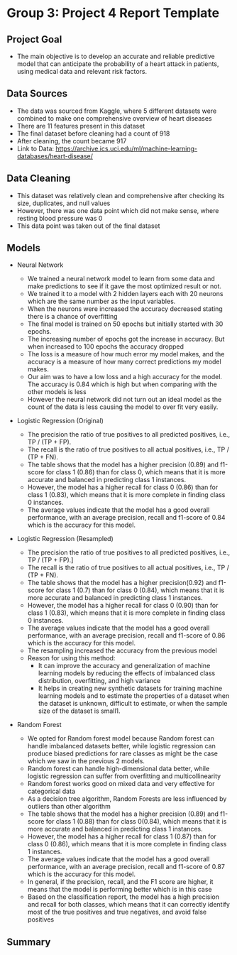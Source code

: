# Group 3: Project 4 Report Template

## Project Goal

* The main objective is to develop an accurate and reliable predictive model that can anticipate the probability of a heart attack in patients, using medical data and relevant risk factors.
  
## Data Sources
* The data was sourced from Kaggle, where 5 different datasets were combined to make one comprehensive overview of heart diseases
* There are 11 features present in this dataset
* The final dataset before cleaning had a count of 918
* After cleaning, the count became 917
* Link to Data: https://archive.ics.uci.edu/ml/machine-learning-databases/heart-disease/ 

## Data Cleaning
* This dataset was relatively clean and comprehensive after checking its size, duplicates, and null values
* However, there was one data point which did not make sense, where resting blood pressure was 0
* This data point was taken out of the final dataset


## Models
* Neural Network
  * We trained a neural network model to learn from some data and make predictions to see if it gave the most optimized result or not.
  * We trained it to a model with 2 hidden layers each with 20 neurons which are the same number as the input variables.
  * When the neurons were increased the accuracy decreased stating there is a chance of overfitting
  * The final model is trained on 50 epochs but initially started with 30 epochs.
  * The increasing number of epochs got the increase in accuracy. But when increased to 100 epochs the accuracy dropped
  * The loss is a measure of how much error my model makes, and the accuracy is a measure of how many correct predictions my model makes.
  * Our aim was to have a low loss and a high accuracy for the model. The accuracy is 0.84 which is high but when comparing with the other models is less
  * However the neural network did not turn out an ideal model as the count of the data is less causing the model to over fit very easily.


* Logistic Regression (Original)
  * The precision the ratio of true positives to all predicted positives, i.e., TP / (TP + FP).
  * The recall is the ratio of true positives to all actual positives, i.e., TP / (TP + FN).
  * The table shows that the model has a higher precision (0.89) and f1-score for class 1 (0.86) than for class 0, which means that it is more accurate and balanced in predicting class 1 instances.
  * However, the model has a higher recall for class 0 (0.86) than for class 1 (0.83), which means that it is more complete in finding class 0 instances.
  * The average values indicate that the model has a good overall performance, with an average precision, recall and f1-score of 0.84 which is the accuracy for this model.


* Logistic Regression (Resampled)
  * The precision the ratio of true positives to all predicted positives, i.e., TP / (TP + FP).]
  * The recall is the ratio of true positives to all actual positives, i.e., TP / (TP + FN).
  * The table shows that the model has a higher precision(0.92) and f1-score for class 1 (0.7) than for class 0 (0.84), which means that it is more accurate and balanced in predicting class 1 instances.
  * However, the model has a higher recall for class 0 (0.90) than for class 1 (0.83), which means that it is more complete in finding class 0 instances.
  * The average values indicate that the model has a good overall performance, with an average precision, recall and f1-score of 0.86 which is the accuracy for this model.
  * The resampling increased the accuracy from the previous model
  * Reason for using this method:
    * It can improve the accuracy and generalization of machine learning models by reducing the effects of imbalanced class distribution, overfitting, and high variance
    * It helps in creating new synthetic datasets for training machine learning models and to estimate the properties of a dataset when the dataset is unknown, difficult to estimate, or when the sample size of the dataset is small1.


* Random Forest
  * We opted for Random forest model because Random forest can handle imbalanced datasets better, while logistic regression can produce biased predictions for rare classes as might be the case which we saw in the previous 2 models.
  * Random forest can handle high-dimensional data better, while logistic regression can suffer from overfitting and multicollinearity
  * Random forest works good on mixed data and very effective for categorical data
  * As a decision tree algorithm, Random Forests are less influenced by outliers than other algorithm
  * The table shows that the model has a higher precision (0.89) and f1-score for class 1 (0.88) than for class 0(0.84), which means that it is more accurate and balanced in predicting class 1 instances.
  * However, the model has a higher recall for class 1 (0.87) than for class 0 (0.86), which means that it is more complete in finding class 1 instances.
  * The average values indicate that the model has a good overall performance, with an average precision, recall and f1-score of 0.87 which is the accuracy for this model.
  * In general, if the precision, recall, and the F1 score are higher, it means that the model is performing better which is in this case
  * Based on the classification report, the model has a high precision and recall for both classes, which means that it can correctly identify most of the true positives and true negatives, and avoid false positives


## Summary


